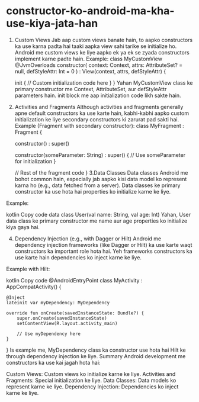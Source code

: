 # constructor-ko-android-ma-kha-use-kiya-jata-han
1. Custom Views
Jab aap custom views banate hain, to aapko constructors ka use karna padta hai taaki aapka view sahi tarike se initialize ho. Android me custom views ke liye aapko ek ya ek se zyada constructors implement karne padte hain.
Example:
class MyCustomView @JvmOverloads constructor(
    context: Context,
    attrs: AttributeSet? = null,
    defStyleAttr: Int = 0
) : View(context, attrs, defStyleAttr) {

    init {
        // Custom initialization code here
    }
}
Yahan MyCustomView class ke primary constructor me Context, AttributeSet, aur defStyleAttr parameters hain. init block me aap initialization code likh sakte hain.
2. Activities and Fragments
   Although activities and fragments generally apne default constructors ka use karte hain, kabhi-kabhi aapko custom initialization ke liye secondary constructors ki zarurat pad sakti hai.
   Example (Fragment with secondary constructor):
   class MyFragment : Fragment {
    
    constructor() : super()

    constructor(someParameter: String) : super() {
        // Use someParameter for initialization
    }

    // Rest of the fragment code
}
3.Data Classes
Data classes Android me bohot common hain, especially jab aapko kisi data model ko represent karna ho (e.g., data fetched from a server). Data classes ke primary constructor ka use hota hai properties ko initialize karne ke liye.

Example:

kotlin
Copy code
data class User(val name: String, val age: Int)
Yahan, User data class ke primary constructor me name aur age properties ko initialize kiya gaya hai.

4. Dependency Injection (e.g., with Dagger or Hilt)
Android me dependency injection frameworks (like Dagger or Hilt) ka use karte waqt constructors ka important role hota hai. Yeh frameworks constructors ka use karte hain dependencies ko inject karne ke liye.

Example with Hilt:

kotlin
Copy code
@AndroidEntryPoint
class MyActivity : AppCompatActivity() {

    @Inject
    lateinit var myDependency: MyDependency

    override fun onCreate(savedInstanceState: Bundle?) {
        super.onCreate(savedInstanceState)
        setContentView(R.layout.activity_main)

        // Use myDependency here
    }
}
Is example me, MyDependency class ka constructor use hota hai Hilt ke through dependency injection ke liye.
Summary
Android development me constructors ka use kai jagah hota hai:

Custom Views: Custom views ko initialize karne ke liye.
Activities and Fragments: Special initialization ke liye.
Data Classes: Data models ko represent karne ke liye.
Dependency Injection: Dependencies ko inject karne ke liye.
